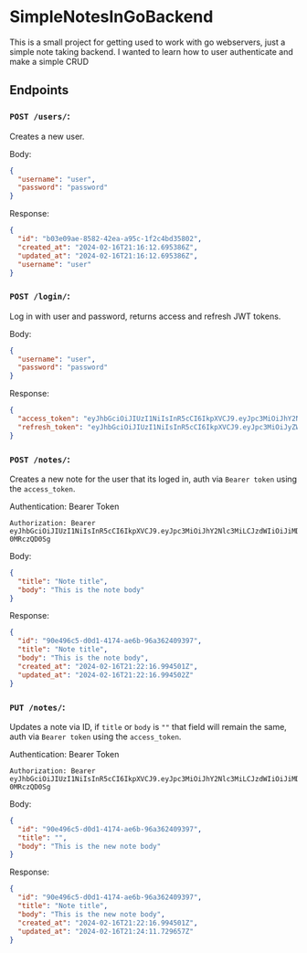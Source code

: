# SimpleNotesInGoBackend
This is a small project for getting used to work with go webservers, just a simple note taking backend.
I wanted to learn how to user authenticate and make a simple CRUD

## Endpoints
### `POST /users/`:
Creates a new user.

Body:
```json
{
  "username": "user",
  "password": "password"
}
```

Response:
```json
{
  "id": "b03e09ae-8582-42ea-a95c-1f2c4bd35802",
  "created_at": "2024-02-16T21:16:12.695386Z",
  "updated_at": "2024-02-16T21:16:12.695386Z",
  "username": "user"
}
```

### `POST /login/`:
Log in with user and password, returns access and refresh JWT tokens.

Body:
```json
{
  "username": "user",
  "password": "password"
}
```

Response:
```json
{
  "access_token": "eyJhbGciOiJIUzI1NiIsInR5cCI6IkpXVCJ9.eyJpc3MiOiJhY2Nlc3MiLCJzdWIiOiJiMDNlMDlhZS04NTgyLTQyZWEtYTk1Yy0xZjJjNGJkMzU4MDIiLCJleHAiOjE3MDgxMjE5MzMsImlhdCI6MTcwODExODMzM30.n14uHTZZ2UhflG5mRG1Xxy1eYo0UPNgJ-0MRczQD0Sg",
  "refresh_token": "eyJhbGciOiJIUzI1NiIsInR5cCI6IkpXVCJ9.eyJpc3MiOiJyZWZyZXNoIiwic3ViIjoiYjAzZTA5YWUtODU4Mi00MmVhLWE5NWMtMWYyYzRiZDM1ODAyIiwiZXhwIjoxNzEzMzAyMzMzLCJpYXQiOjE3MDgxMTgzMzN9.h-KHsx_a89Qa7AL7_5fc5NLwt3C_7ySDh7WZjo_ZSUY"
}
```

### `POST /notes/`:
Creates a new note for the user that its loged in, auth via `Bearer token` using the `access_token`.

Authentication: Bearer Token
```
Authorization: Bearer eyJhbGciOiJIUzI1NiIsInR5cCI6IkpXVCJ9.eyJpc3MiOiJhY2Nlc3MiLCJzdWIiOiJiMDNlMDlhZS04NTgyLTQyZWEtYTk1Yy0xZjJjNGJkMzU4MDIiLCJleHAiOjE3MDgxMjE5MzMsImlhdCI6MTcwODExODMzM30.n14uHTZZ2UhflG5mRG1Xxy1eYo0UPNgJ-0MRczQD0Sg
```

Body:
```json
{
  "title": "Note title",
  "body": "This is the note body"
}
```

Response:
```json
{
  "id": "90e496c5-d0d1-4174-ae6b-96a362409397",
  "title": "Note title",
  "body": "This is the note body",
  "created_at": "2024-02-16T21:22:16.994501Z",
  "updated_at": "2024-02-16T21:22:16.994502Z"
}
```

### `PUT /notes/`:
Updates a note via ID, if `title` or `body` is `""` that field will remain the same, auth via `Bearer token` using the `access_token`.

Authentication: Bearer Token
```
Authorization: Bearer eyJhbGciOiJIUzI1NiIsInR5cCI6IkpXVCJ9.eyJpc3MiOiJhY2Nlc3MiLCJzdWIiOiJiMDNlMDlhZS04NTgyLTQyZWEtYTk1Yy0xZjJjNGJkMzU4MDIiLCJleHAiOjE3MDgxMjE5MzMsImlhdCI6MTcwODExODMzM30.n14uHTZZ2UhflG5mRG1Xxy1eYo0UPNgJ-0MRczQD0Sg
```

Body:
```json
{
  "id": "90e496c5-d0d1-4174-ae6b-96a362409397",
  "title": "",
  "body": "This is the new note body"
}
```

Response:
```json
{
  "id": "90e496c5-d0d1-4174-ae6b-96a362409397",
  "title": "Note title",
  "body": "This is the new note body",
  "created_at": "2024-02-16T21:22:16.994501Z",
  "updated_at": "2024-02-16T21:24:11.729657Z"
}
```